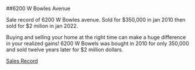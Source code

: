 ##6200 W Bowles Avenue

Sale record of 6200 W Bowles avenue. Sold for $350,000 in jan 2010 then sold for $2 milion in jan 2022.

Buying and selling your home at the right time can make a huge difference in your realized gains! 6200 W Bowels was bought in 2010 for only 350,000 and sold twelve years later for $2 million dollars.

[Sales Record](https://www.redfin.com/CO/Littleton/6200-W-Bowles-Ave-80123/home/34601774)
